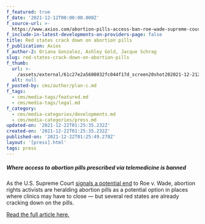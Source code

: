 ```yaml
---
f_featured: true
f_date: '2021-12-12T00:00:00.000Z'
f_source-url: >-
  https://www.axios.com/abortion-pills-access-ban-roe-wade-supreme-court-6723da75-7788-4b61-b753-c481a289d8c6.html
f_include-in-latest-developments-on-providers-page: false
title: Red states crack down on abortion pills
f_publication: Axios
f_author-2: Oriana Gonzalez, Ashley Gold, Jacque Schrag
slug: red-states-crack-down-on-abortion-pills
f_thumb:
  url: >-
    /assets/external/61c27e2a5608032fc044f17d_screen20shot202021-12-2120at206.23.18%20PM.png
  alt: null
f_posted-by: cms/author/plan-c.md
f_tags:
  - cms/media-tags/featured.md
  - cms/media-tags/legal.md
f_category:
  - cms/media-categories/developments.md
  - cms/media-categories/press.md
updated-on: '2021-12-22T01:25:35.232Z'
created-on: '2021-12-22T01:25:35.232Z'
published-on: '2021-12-22T01:25:49.278Z'
layout: '[press].html'
tags: press
---
```


##### Where access to abortion pills prescribed via telemedicine is banned

As the U.S. Supreme Court [signals a potential end](https://www.axios.com/supreme-court-abortion-mississippi-viability-ef8d640f-f1f4-4642-b318-606ca603e0d9.html) to Roe v. Wade, abortion rights activists are heralding abortion pills as a potential option in places where clinics may have to close — but several red states are already cracking down on the pills.

[Read the full article here.](https://www.axios.com/abortion-pills-access-ban-roe-wade-supreme-court-6723da75-7788-4b61-b753-c481a289d8c6.html)

‍
